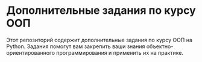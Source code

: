 # Дополнительные задания по курсу ООП

Этот репозиторий содержит дополнительные задания по курсу ООП на Python. 
Задания помогут вам закрепить ваши знания объектно-ориентированного программирования и применить их на практике.